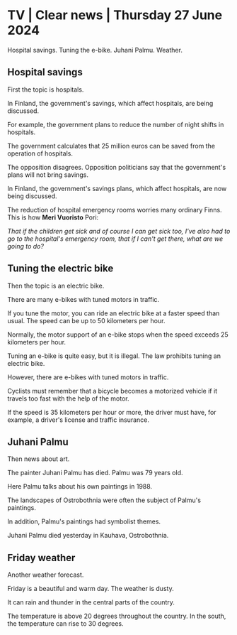 # TV \| Clear news \| Thursday 27 June 2024

Hospital savings. Tuning the e-bike. Juhani Palmu. Weather.

## Hospital savings

First the topic is hospitals.

In Finland, the government's savings, which affect hospitals, are being discussed.

For example, the government plans to reduce the number of night shifts in hospitals.

The government calculates that 25 million euros can be saved from the operation of hospitals.

The opposition disagrees. Opposition politicians say that the government's plans will not bring savings.

In Finland, the government's savings plans, which affect hospitals, are now being discussed.

The reduction of hospital emergency rooms worries many ordinary Finns. This is how **Meri Vuoristo** Pori:

*That if the children get sick and of course I can get sick too, I've also had to go to the hospital's emergency room, that if I can't get there, what are we going to do?*

## Tuning the electric bike

Then the topic is an electric bike.

There are many e-bikes with tuned motors in traffic.

If you tune the motor, you can ride an electric bike at a faster speed than usual. The speed can be up to 50 kilometers per hour.

Normally, the motor support of an e-bike stops when the speed exceeds 25 kilometers per hour.

Tuning an e-bike is quite easy, but it is illegal. The law prohibits tuning an electric bike.

However, there are e-bikes with tuned motors in traffic.

Cyclists must remember that a bicycle becomes a motorized vehicle if it travels too fast with the help of the motor.

If the speed is 35 kilometers per hour or more, the driver must have, for example, a driver's license and traffic insurance.

## Juhani Palmu

Then news about art.

The painter Juhani Palmu has died. Palmu was 79 years old.

Here Palmu talks about his own paintings in 1988.

The landscapes of Ostrobothnia were often the subject of Palmu's paintings.

In addition, Palmu's paintings had symbolist themes.

Juhani Palmu died yesterday in Kauhava, Ostrobothnia.

## Friday weather

Another weather forecast.

Friday is a beautiful and warm day. The weather is dusty.

It can rain and thunder in the central parts of the country.

The temperature is above 20 degrees throughout the country. In the south, the temperature can rise to 30 degrees.

